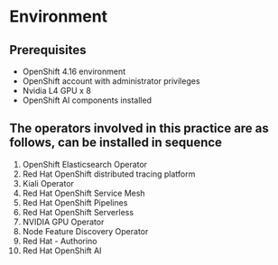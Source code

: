 # Environment

## Prerequisites

- OpenShift 4.16 environment
- OpenShift account with administrator privileges
- Nvidia L4 GPU x 8
- OpenShift AI components installed

## The operators involved in this practice are as follows, can be installed in sequence

1. OpenShift Elasticsearch Operator
2. Red Hat OpenShift distributed tracing platform
3. Kiali Operator
4. Red Hat OpenShift Service Mesh
5. Red Hat OpenShift Pipelines
6. Red Hat OpenShift Serverless
7. NVIDIA GPU Operator
8. Node Feature Discovery Operator
9. Red Hat - Authorino
10. Red Hat OpenShift AI

